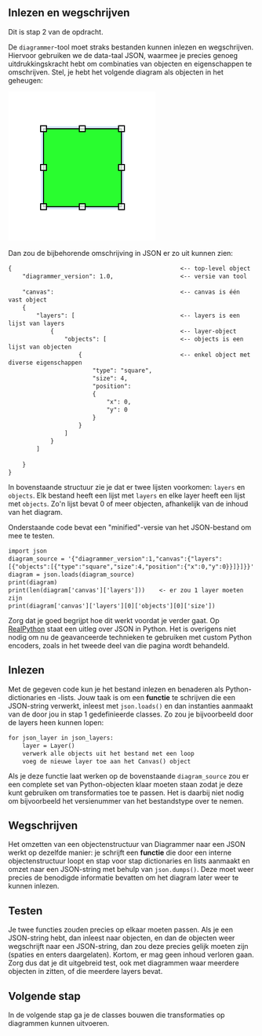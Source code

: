 ## Inlezen en wegschrijven

Dit is stap 2 van de opdracht.

De `diagrammer`-tool moet straks bestanden kunnen inlezen en wegschrijven. Hiervoor gebruiken we de data-taal JSON, waarmee je precies genoeg uitdrukkingskracht hebt om combinaties van objecten en eigenschappen te omschrijven. Stel, je hebt het volgende diagram als objecten in het geheugen:

![](square.png)

Dan zou de bijbehorende omschrijving in JSON er zo uit kunnen zien:

    {                                                <-- top-level object
        "diagrammer_version": 1.0,                   <-- versie van tool
        
        "canvas":                                    <-- canvas is één vast object
        {
            "layers": [                              <-- layers is een lijst van layers
                {                                    <-- layer-object
                    "objects": [                     <-- objects is een lijst van objecten
                        {                            <-- enkel object met diverse eigenschappen
                            "type": "square",
                            "size": 4,
                            "position":
                            {
                                "x": 0,
                                "y": 0
                            }
                        }
                    ]
                }
            ]
            
        }
    }

In bovenstaande structuur zie je dat er twee lijsten voorkomen: `layers` en `objects`. Elk bestand heeft een lijst met `layers` en elke layer heeft een lijst met `objects`. Zo'n lijst bevat 0 of meer objecten, afhankelijk van de inhoud van het diagram.

Onderstaande code bevat een "minified"-versie van het JSON-bestand om mee te testen.

    import json
    diagram_source = '{"diagrammer_version":1,"canvas":{"layers":[{"objects":[{"type":"square","size":4,"position":{"x":0,"y":0}}]}]}}'
    diagram = json.loads(diagram_source)
    print(diagram)
    print(len(diagram['canvas']['layers']))    <- er zou 1 layer moeten zijn
    print(diagram['canvas']['layers'][0]['objects'][0]['size'])

Zorg dat je goed begrijpt hoe dit werkt voordat je verder gaat. Op [RealPython](https://realpython.com/python-json/) staat een uitleg over JSON in Python. Het is overigens niet nodig om nu de geavanceerde technieken te gebruiken met custom Python encoders, zoals in het tweede deel van die pagina wordt behandeld.


## Inlezen

Met de gegeven code kun je het bestand inlezen en benaderen als Python-dictionaries en -lists. Jouw taak is om een **functie** te schrijven die een JSON-string verwerkt, inleest met `json.loads()` en dan instanties aanmaakt van de door jou in stap 1 gedefinieerde classes. Zo zou je bijvoorbeeld door de layers heen kunnen lopen:

    for json_layer in json_layers:
        layer = Layer()
        verwerk alle objects uit het bestand met een loop
        voeg de nieuwe layer toe aan het Canvas() object

Als je deze functie laat werken op de bovenstaande `diagram_source` zou er een complete set van Python-objecten klaar moeten staan zodat je deze kunt gebruiken om transformaties toe te passen. Het is daarbij niet nodig om bijvoorbeeld het versienummer van het bestandstype over te nemen.


## Wegschrijven

Het omzetten van een objectenstructuur van Diagrammer naar een JSON werkt op dezelfde manier: je schrijft een **functie** die door een interne objectenstructuur loopt en stap voor stap dictionaries en lists aanmaakt en omzet naar een JSON-string met behulp van `json.dumps()`. Deze moet weer precies de benodigde informatie bevatten om het diagram later weer te kunnen inlezen.


## Testen

Je twee functies zouden precies op elkaar moeten passen. Als je een JSON-string hebt, dan inleest naar objecten, en dan de objecten weer wegschrijft naar een JSON-string, dan zou deze precies gelijk moeten zijn (spaties en enters daargelaten). Kortom, er mag geen inhoud verloren gaan. Zorg dus dat je dit uitgebreid test, ook met diagrammen waar meerdere objecten in zitten, of die meerdere layers bevat.


## Volgende stap

In de volgende stap ga je de classes bouwen die transformaties op diagrammen kunnen uitvoeren.
